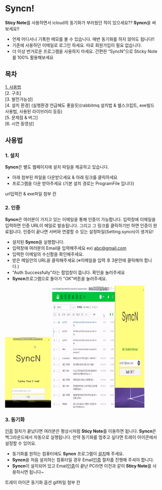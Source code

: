 # Syncn!
**Sticy Note**를 사용하면서 icloud의 동기화가 부러웠던 적이 있으세요?? **Syncn**을 써보세요!!

*	언제 어디서나 기록한 메모를 볼 수 있습니다. 매번 동기화를 하지 않아도 됩니다!!
* 기존에 사용하던 이메일로 로그인 하세요. 따로 회원가입이 필요 없습니다.
* 더 이상 번거로운 프로그램을 사용하지 마세요. 간편한 “SyncN”으로 Sticky Note를 100% 활용해보세요


## 목차
 [1. 사용법](https://github.com/Fhwang0926/syncn_v1/blob/master/README.MD#%EC%82%AC%EC%9A%A9%EB%B2%95)  
 [2. 구조]  
 [3. 발전가능성]  
 [4. 설치 환경] (실행환경 언급해도 좋을듯)(rabbitmq 설치법 & 쉘스크립트, exe빌드 사용법, 사용된 라이브러리 등등)  
 [5. 문제점 & 버그]  
 [6. 시연 동영상]  



## 사용법
### 1. 설치
**Syncn**은 별도 웹페이지에 설치 파일을 제공하고 있습니다.

* 아래 첨부된 파일을 다운받으세요 & 아래 링크를 클릭하세요
* 프로그램을 다운 받아주세요 (기본 설치 경로는 ProgramFile 입니다)

url입력칸 & exe파일 첨부 칸



### 2. 인증
**Syncn**은 여러분이 가지고 있는 이메일을 통해 인증이 가능합니다. 입력창에 이메일을 입력하면 인증 URL이 메일로 발송됩니다. 그리고 그 링크를 클릭하기만 하면 인증이 완료됩니다. 인증이 끝나면 서버와 연결할 수 있는 설정파일(Setting.syncn)이 생겨요!

* 설치된 **Syncn**을 실행합니다.
* 입력창에 여러분의 Email을 입력해주세요 ex) abc@gmail.com
* 입력한 이메일의 수신함을 확인해주세요.
* 받은 메일안의 URL을 클릭해주세요.(※이메일을 입력 후 3분안에 클릭해야 합니다.)
* "Auth Successfully"라는 팝업창이 뜹니다. 확인을 눌러주세요
* **Syncn**프로그램으로 돌아가 "OK"버튼을 눌러주세요.

<img src="https://github.com/Fhwang0926/syncn_v1/blob/master/Image/EmailWrite.gif" width="30%"></img> 
<img src="https://github.com/Fhwang0926/syncn_v1/blob/master/Image/EmailAuth.gif" width="60%" height="400"></img>


### 3. 동기화
[인증](https://github.com/Fhwang0926/syncn_v1/new/master) 절차가 끝났다면 여러분은 평상시처럼 **Sticy Note**를 이용하면 됩니다. **Syncn**은 백그라운드에서 자동으로 실행됩니다. 만약 동기화를 멈추고 싶다면 트레이 아이콘에서 설정할 수 있어요.

* 동기화를 원하는 컴퓨터에도 **Syncn** 프로그램이 [설치](http://www.test.com)해 주세요. 
* **Syncn**을 처음 설치하는 컴퓨터일 경우 Email[인증](https://github.com/Fhwang0926/syncn_v1/new/master) 절차를 진행해 주셔야 합니다.
* **Syncn**이 설치되어 있고 Email[인증](https://github.com/Fhwang0926/syncn_v1/new/master)이 끝난 PC라면 이전과 같이 **Sticy Note**를 사용하시면 됩니다~

트레이 아이콘 동기화 옵션 gif파일 첨부 칸



## 
